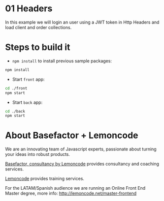 # 01 Headers

In this example we will login an user using a JWT token in Http Headers and load client and order collections.

# Steps to build it

- `npm install` to install previous sample packages:

```bash
npm install
```

- Start `front` app:

```bash
cd ./front
npm start
```

- Start `back` app:

```bash
cd ./back
npm start
```


# About Basefactor + Lemoncode

We are an innovating team of Javascript experts, passionate about turning your ideas into robust products.

[Basefactor, consultancy by Lemoncode](http://www.basefactor.com) provides consultancy and coaching services.

[Lemoncode](http://lemoncode.net/services/en/#en-home) provides training services.

For the LATAM/Spanish audience we are running an Online Front End Master degree, more info: http://lemoncode.net/master-frontend
